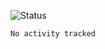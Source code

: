![Status](https://userstatus.vercel.app/)

<!--START_SECTION:waka-->

```txt
No activity tracked
```

<!--END_SECTION:waka-->
